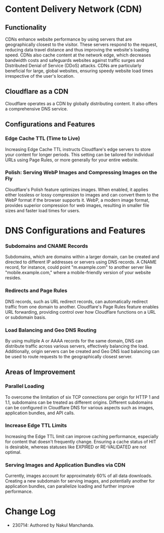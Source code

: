 # Content Delivery Network (CDN)

## Functionality
CDNs enhance website performance by using servers that are geographically closest to the visitor. These servers respond to the request, reducing data travel distance and thus improving the website's loading speed. CDNs also cache content at the network edge, which decreases bandwidth costs and safeguards websites against traffic surges and Distributed Denial of Service (DDoS) attacks. CDNs are particularly beneficial for large, global websites, ensuring speedy website load times irrespective of the user's location.

## Cloudflare as a CDN
Cloudflare operates as a CDN by globally distributing content. It also offers a comprehensive DNS service.

## Configurations and Features

### Edge Cache TTL (Time to Live)
Increasing Edge Cache TTL instructs Cloudflare's edge servers to store your content for longer periods. This setting can be tailored for individual URLs using Page Rules, or more generally for your entire website.

### Polish: Serving WebP Images and Compressing Images on the Fly
Cloudflare's Polish feature optimizes images. When enabled, it applies either lossless or lossy compression to images and can convert them to the WebP format if the browser supports it. WebP, a modern image format, provides superior compression for web images, resulting in smaller file sizes and faster load times for users.

# DNS Configurations and Features

### Subdomains and CNAME Records
Subdomains, which are domains within a larger domain, can be created and directed to different IP addresses or servers using DNS records. A CNAME record, for instance, could point "m.example.com" to another server like "mobile.example.com," where a mobile-friendly version of your website resides.

### Redirects and Page Rules
DNS records, such as URL redirect records, can automatically redirect traffic from one domain to another. Cloudflare's Page Rules feature enables URL forwarding, providing control over how Cloudflare functions on a URL or subdomain basis.

### Load Balancing and Geo DNS Routing
By using multiple A or AAAA records for the same domain, DNS can distribute traffic across various servers, effectively balancing the load. Additionally, origin servers can be created and Geo DNS load balancing can be used to route requests to the geographically closest server.

## Areas of Improvement

### Parallel Loading
To overcome the limitation of six TCP connections per origin for HTTP 1 and 1.1, subdomains can be treated as different origins. Different subdomains can be configured in Cloudflare DNS for various aspects such as images, application bundles, and API calls.

### Increase Edge TTL Limits
Increasing the Edge TTL limit can improve caching performance, especially for content that doesn't frequently change. Ensuring a cache status of HIT is desirable, whereas statuses like EXPIRED or RE-VALIDATED are not optimal.

### Serving Images and Application Bundles via CDN
Currently, images account for approximately 60% of all data downloads. Creating a new subdomain for serving images, and potentially another for application bundles, can parallelize loading and further improve performance.

# Change Log

- 230714: Authored by Nakul Manchanda.